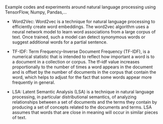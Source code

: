Example codes and experiments around natural language processing using TensorFlow, Numpy, Pandas,...

- Word2Vec: Word2vec is a technique for natural language processing to efficiently create word embeddings. The word2vec algorithm uses a neural network model to learn word associations from a large corpus of text. Once trained, such a model can detect synonymous words or suggest additional words for a partial sentence.

- TF-IDF: Term Frequency–Inverse Document Frequency (TF-IDF), is a numerical statistic that is intended to reflect how important a word is to a document in a collection or corpus. The tf–idf value increases proportionally to the number of times a word appears in the document and is offset by the number of documents in the corpus that contain the word, which helps to adjust for the fact that some words appear more frequently in general.

- LSA: Latent Semantic Analysis (LSA) is a technique in natural language processing, in particular distributional semantics, of analyzing relationships between a set of documents and the terms they contain by producing a set of concepts related to the documents and terms. LSA assumes that words that are close in meaning will occur in similar pieces of text.
